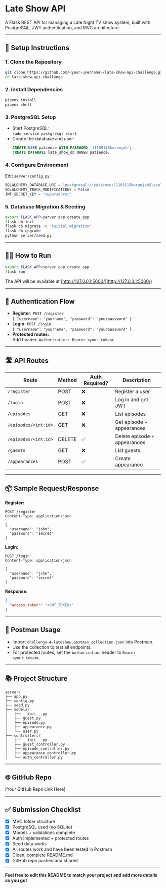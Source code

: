 # Late Show API

A Flask REST API for managing a Late Night TV show system, built with PostgreSQL, JWT authentication, and MVC architecture.

---

## 🚀 Setup Instructions

### 1. **Clone the Repository**
```bash
git clone https://github.com/<your-username>/late-show-api-challenge.git
cd late-show-api-challenge
```

### 2. **Install Dependencies**
```bash
pipenv install
pipenv shell
```

### 3. **PostgreSQL Setup**
- Start PostgreSQL:  
  `sudo service postgresql start`
- Create the database and user:
  ```sql
  CREATE USER patience WITH PASSWORD '11189115karanjah';
  CREATE DATABASE late_show_db OWNER patience;
  ```

### 4. **Configure Environment**
Edit `server/config.py`:
```python
SQLALCHEMY_DATABASE_URI = "postgresql://patience:11189115karanjah@localhost:5432/late_show_db"
SQLALCHEMY_TRACK_MODIFICATIONS = False
JWT_SECRET_KEY = "supersecret"
```

### 5. **Database Migration & Seeding**
```bash
export FLASK_APP=server.app:create_app
flask db init
flask db migrate -m "initial migration"
flask db upgrade
python server/seed.py
```

---

## 🏃‍♂️ How to Run

```bash
export FLASK_APP=server.app:create_app
flask run
```
The API will be available at [http://127.0.0.1:5000/](http://127.0.0.1:5000/)

---

## 🔐 Authentication Flow

- **Register:** `POST /register`  
  `{ "username": "yourname", "password": "yourpassword" }`
- **Login:** `POST /login`  
  `{ "username": "yourname", "password": "yourpassword" }`
- **Protected routes:**  
  Add header: `Authorization: Bearer <your_token>`

---

## 🛣️ API Routes

| Route                      | Method | Auth Required? | Description                        |
|----------------------------|--------|----------------|------------------------------------|
| `/register`                | POST   | ❌             | Register a user                    |
| `/login`                   | POST   | ❌             | Log in and get JWT                 |
| `/episodes`                | GET    | ❌             | List episodes                      |
| `/episodes/<int:id>`       | GET    | ❌             | Get episode + appearances          |
| `/episodes/<int:id>`       | DELETE | ✅             | Delete episode + appearances       |
| `/guests`                  | GET    | ❌             | List guests                        |
| `/appearances`             | POST   | ✅             | Create appearance                  |

---

## 📦 Sample Request/Response

**Register:**
```http
POST /register
Content-Type: application/json

{
  "username": "john",
  "password": "secret"
}
```

**Login:**
```http
POST /login
Content-Type: application/json

{
  "username": "john",
  "password": "secret"
}
```
**Response:**
```json
{
  "access_token": "<JWT_TOKEN>"
}
```

---

## 🧪 Postman Usage

- Import `challenge-4-lateshow.postman_collection.json` into Postman.
- Use the collection to test all endpoints.
- For protected routes, set the `Authorization` header to `Bearer <your_token>`.

---

## 📚 Project Structure

```
server/
├── app.py
├── config.py
├── seed.py
├── models/
│   ├── __init__.py
│   ├── guest.py
│   ├── episode.py
│   ├── appearance.py
│   └── user.py
├── controllers/
│   ├── __init__.py
│   ├── guest_controller.py
│   ├── episode_controller.py
│   ├── appearance_controller.py
│   └── auth_controller.py
```

---

## 🌐 GitHub Repo

[Your GitHub Repo Link Here]

---

## ✅ Submission Checklist

- [x] MVC folder structure
- [x] PostgreSQL used (no SQLite)
- [x] Models + validations complete
- [x] Auth implemented + protected routes
- [x] Seed data works
- [x] All routes work and have been tested in Postman
- [x] Clean, complete README.md
- [x] GitHub repo pushed and shared

---

**Feel free to edit this README to match your project and add more details as you go!**



